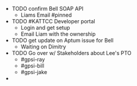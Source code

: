 - TODO confirm Bell SOAP API
	- Liams Email #pinned
- TODO #KATTCC Developer portal
	- Login and get setup
	- Email Liam with the ownership
- TODO get update on Aptum issue for Bell
	- Waiting on Dimitry
- TODO Go over w/ Stakeholders about Lee's PTO
	- #gpsi-ray
	- #gpsi-bill
	- #gpsi-jake
-